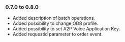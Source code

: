 ### 0.7.0 to 0.8.0

* Added description of batch operations.
* Added possibility to change ODB profile.
* Added possibility to set A2P Voice Application Key.
* Added requestid parameter to order event.